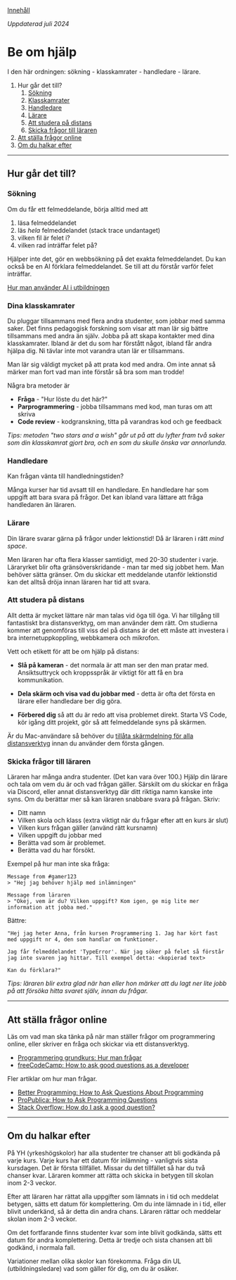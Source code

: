 [Innehåll](../README.md)

*Uppdaterad juli 2024*

# Be om hjälp
I den här ordningen: sökning - klasskamrater - handledare - lärare.

1. Hur går det till?
	1. [Sökning](#sökning)
	1. [Klasskamrater](#dina-klasskamrater)
	1. [Handledare](#handledare)
	1. [Lärare](#lärare)
	1. [Att studera på distans](#att-studera-på-distans)
	1. [Skicka frågor till läraren](#skicka-frågor-till-läraren)
1. [Att ställa frågor online](#att-ställa-frågor-online)
1. [Om du halkar efter](#om-du-halkar-efter)
---


## Hur går det till?

### Sökning
Om du får ett felmeddelande, börja alltid med att
1. läsa felmeddelandet
1. läs *hela* felmeddelandet (stack trace undantaget)
1. vilken fil är felet i?
1. vilken rad inträffar felet på?

Hjälper inte det, gör en webbsökning på det exakta felmeddelandet. Du kan också be en AI förklara felmeddelandet. Se till att du förstår varför felet inträffar.

[Hur man använder AI i utbildningen](ai.md)


### Dina klasskamrater
Du pluggar tillsammans med flera andra studenter, som jobbar med samma saker. Det finns pedagogisk forskning som visar att man lär sig bättre tillsammans med andra än själv. Jobba på att skapa kontakter med dina klasskamrater. Ibland är det du som har förstått något, ibland får andra hjälpa dig. Ni tävlar inte mot varandra utan lär er tillsammans.

Man lär sig väldigt mycket på att prata kod med andra. Om inte annat så märker man fort vad man inte förstår så bra som man trodde!

Några bra metoder är
+ **Fråga** - "Hur löste du det här?"
+ **Parprogrammering** - jobba tillsammans med kod, man turas om att skriva
+ **Code review** - kodgranskning, titta på varandras kod och ge feedback

*Tips: metoden "two stars and a wish" går ut på att du lyfter fram två saker som din klasskamrat gjort bra, och en som du skulle önska var annorlunda.*


### Handledare
Kan frågan vänta till handledningstiden?

Många kurser har tid avsatt till en handledare. En handledare har som uppgift att bara svara på frågor. Det kan ibland vara lättare att fråga handledaren än läraren.


### Lärare
Din lärare svarar gärna på frågor under lektionstid! Då är läraren i rätt *mind space*.

Men läraren har ofta flera klasser samtidigt, med 20-30 studenter i varje. Läraryrket blir ofta gränsöverskridande - man tar med sig jobbet hem. Man behöver sätta gränser. Om du skickar ett meddelande utanför lektionstid kan det alltså dröja innan läraren har tid att svara.


### Att studera på distans
Allt detta är mycket lättare när man talas vid öga till öga. Vi har tillgång till fantastiskt bra distansverktyg, om man använder dem rätt. Om studierna kommer att genomföras till viss del på distans är det ett måste att investera i bra internetuppkoppling, webbkamera och mikrofon.

Vett och etikett för att be om hjälp på distans:

+ **Slå på kameran** - det normala är att man ser den man pratar med. Ansiktsuttryck och kroppsspråk är viktigt för att få en bra kommunikation.

+ **Dela skärm och visa vad du jobbar med** - detta är ofta det första en lärare eller handledare ber dig göra.

+ **Förbered dig** så att du är redo att visa problemet direkt. Starta VS Code, kör igång ditt projekt, gör så att felmeddelande syns på skärmen.

Är du Mac-användare så behöver du [tillåta skärmdelning för alla distansverktyg](mac-share-screen.md) innan du använder dem första gången.


### Skicka frågor till läraren
Läraren har många andra studenter. (Det kan vara över 100.) Hjälp din lärare och tala om vem du är och vad frågan gäller. Särskilt om du skickar en fråga via Discord, eller annat distansverktyg där ditt riktiga namn kanske inte syns. Om du berättar mer så kan läraren snabbare svara på frågan. Skriv:

+ Ditt namn
+ Vilken skola och klass (extra viktigt när du frågar efter att en kurs är slut)
+ Vilken kurs frågan gäller (använd rätt kursnamn)
+ Vilken uppgift du jobbar med
+ Berätta vad som är problemet.
+ Berätta vad du har försökt.

Exempel på hur man inte ska fråga:
```
Message from #gamer123
> "Hej jag behöver hjälp med inlämningen"

Message from läraren
> "Okej, vem är du? Vilken uppgift? Kom igen, ge mig lite mer information att jobba med."
```

Bättre:
```
"Hej jag heter Anna, från kursen Programmering 1. Jag har kört fast med uppgift nr 4, den som handlar om funktioner.

Jag får felmeddelandet 'TypeError'. När jag söker på felet så förstår jag inte svaren jag hittar. Till exempel detta: <kopierad text>

Kan du förklara?"
```

*Tips: läraren blir extra glad när han eller hon märker att du lagt ner lite jobb på att försöka hitta svaret själv, innan du frågar.*

---


## Att ställa frågor online
Läs om vad man ska tänka på när man ställer frågor om programmering online, eller skriver en fråga och skickar via ett distansverktyg.
+ [Programmering grundkurs: Hur man frågar](http://basen.oru.se/kurser/c/2013-2014-p2/texter/thomas/hur-man-fragar.html)
+ [freeCodeCamp: How to ask good questions as a developer](https://www.freecodecamp.org/news/how-to-ask-good-questions-as-a-developer-9f71ff809b63/)

Fler artiklar om hur man frågar.
+ [Better Programming: How to Ask Questions About Programming](https://betterprogramming.pub/how-to-ask-questions-about-programming-dcd948fcd2bd)
+ [ProPublica: How to Ask Programming Questions](https://www.propublica.org/nerds/how-to-ask-programming-questions)
+ [Stack Overflow: How do I ask a good question?](https://stackoverflow.com/help/how-to-ask)
---


## Om du halkar efter
På YH (yrkeshögskolor) har alla studenter tre chanser att bli godkända på varje kurs. Varje kurs har ett datum för inlämning - vanligtvis sista kursdagen. Det är första tillfället. Missar du det tillfället så har du två chanser kvar. Läraren kommer att rätta och skicka in betygen till skolan inom 2-3 veckor.

Efter att läraren har rättat alla uppgifter som lämnats in i tid och meddelat betygen, sätts ett datum för komplettering. Om du inte lämnade in i tid, eller blivit underkänd, så är detta din andra chans. Läraren rättar och meddelar skolan inom 2-3 veckor.

Om det fortfarande finns studenter kvar som inte blivit godkända, sätts ett datum för andra komplettering. Detta är tredje och sista chansen att bli godkänd, i normala fall.

Variationer mellan olika skolor kan förekomma. Fråga din UL (utbildningsledare) vad som gäller för dig, om du är osäker.

